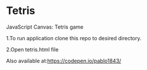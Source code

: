 # Tetris
JavaScript Canvas: Tetris game

1.To run application clone this repo to desired directory.

2.Open tetris.html file

Also available at:https://codepen.io/pablo1843/